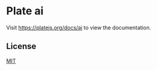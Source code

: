 # Plate ai

Visit https://platejs.org/docs/ai to view the documentation.

## License

[MIT](../../LICENSE)
